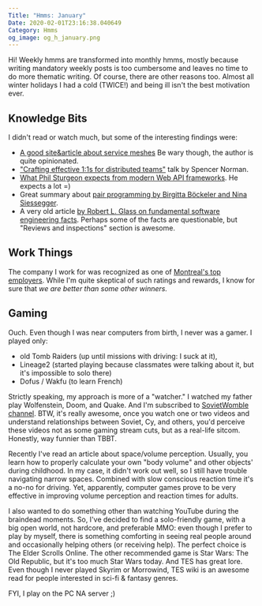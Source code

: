 ```yaml
---
Title: "Hmms: January"
Date: 2020-02-01T23:16:38.040649
Category: Hmms
og_image: og_h_january.png
---
```


Hi! Weekly hmms are transformed into monthly hmms, mostly because writing mandatory weekly posts is too cumbersome 
and leaves no time to do more thematic writing. Of course, there are other reasons too. Almost all winter holidays 
I had a cold (TWICE!) and being ill isn't the best motivation ever. 


## Knowledge Bits

I didn't read or watch much, but some of the interesting findings were:


* [A good site&article about service meshes](https://servicemesh.io/) Be wary though, the author is quite opinionated.
* ["Crafting effective 1:1s for distributed teams"](https://www.youtube.com/watch?v=O8Hx4tFW4PU) talk by Spencer Norman.
* [What Phil Sturgeon expects from modern Web API frameworks](https://phil.tech/api/2019/12/28/modern-web-api-frameworks/). He expects a lot =)
* Great summary about [pair programming by Birgitta Böckeler and Nina Siessegger](https://martinfowler.com/articles/on-pair-programming.html).
* A very old article [by Robert L. Glass on fundamental software engineering facts](https://pdfs.semanticscholar.org/7eee/629b22cd3db63296cac13a0c37cb0a7235f6.pdf). Perhaps some of the facts are questionable, but "Reviews and inspections" section is awesome.

## Work Things

The company I work for was recognized as one of [Montreal's top employers](https://reviews.canadastop100.com/top-employer-netgovern). 
While I'm quite skeptical of such ratings and rewards, I know for sure that _we are better than some other winners._ 

## Gaming

Ouch. Even though I was near computers from birth, I never was a gamer. I played only:

* old Tomb Raiders (up until missions with driving: I suck at it), 
* Lineage2 (started playing because classmates were talking about it, but it's impossible to solo there)
* Dofus / Wakfu (to learn French)

Strictly speaking, my approach is more of a "watcher." I watched my father play Wolfenstein, Doom, and Quake. And I'm 
subscribed to [SovietWomble channel](https://www.youtube.com/user/SovietWomble). BTW, it's really awesome, once you watch
one or two videos and understand relationships between Soviet, Cy, and others, you'd perceive these videos not as some
gaming stream cuts, but as a real-life sitcom. Honestly, way funnier than TBBT. 

Recently I've read an article about space/volume perception. Usually, you learn how to properly calculate your own 
"body volume" and other objects' during childhood. In my case, it didn't work out well, so I still have trouble navigating
narrow spaces. Combined with slow conscious reaction time it's a no-no for driving. Yet, apparently, computer games
prove to be very effective in improving volume perception and reaction times for adults. 

I also wanted to do something other than watching YouTube during the braindead moments. So, I've decided to find a 
solo-friendly game, with a big open world, not hardcore, 
and preferable MMO: even though I prefer to play by myself, there is something comforting in seeing real people 
around and occasionally helping others (or receiving help). The perfect choice is The Elder Scrolls Online. The other
recommended game is Star Wars: The Old Republic, but it's too much Star Wars today. And TES has great lore. 
Even though I never played Skyrim or Morrowind, TES wiki is an awesome read for people interested in sci-fi & fantasy genres.

FYI, I play on the PC NA server ;)